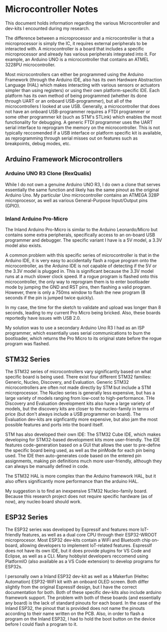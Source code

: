 # Microcontroller Notes

This document holds information regarding the various Microcontroller and dev-kits I encounted during my research. 

The difference between a microprocessor and a microcontroller is that a microprocessor is simply the IC, it requires external peripherals to be interacted with. A microcontroller is a board that includes a specific microprocessor and already has various peripherals integrated into it. For example, an Arduino UNO is a microcontroller that contains an ATMEL 3228PU microcontroller. 

Most microcontrollers can either be programmed using the Arduino Framework (through the Arduino IDE, also has its own Hardware Abstraction Language (HAL) which makes interacting with various sensors or actuators simpler than using registers) or using their own platform-specific IDE. Each platform has its own method of being programmed (whether its done through UART or an onboard USB-programmer), but all of the microcontrollers I looked at use USB. Generally, a microcontroller that does not have an onboard USB-programmer requires a FTDI programmer or some other programmer kit (such as STM's STLink) which enables the most functionality for debugging. A generic FTDI programmer uses the UART serial interface to reprogram the memory on the microcontroller. This is not typically reccomended if a USB interface or platform specific kit is available, as reprogramming through serial misses out on features such as breakpoints, debug modes, etc. 

## Arduino Framework Microcontrollers 

### Arduino UNO R3 Clone (RexQualis) 

While I do not own a genuine Arduino UNO R3, I do own a clone that serves essentially the same function and likely has the same pinout as the original Arduino Uno. My particular Uno microcontroller contains an ATMEGA 328P microprocesor, as well as various General-Purpose Input/Output pins (GPIO). 

### Inland Arduino Pro-Micro 

The Inland Arduino Pro-Micro is similar to the Arduino Leonardo/Micro but contains some extra peripherals, specifically access to an on-board USB programmer and debugger. The specific variant I have is a 5V model, a 3.3V model also exists. 

A common problem with this specific series of microcontroller is that in the Arduino IDE, it is very easy to accidentally flash a rogue program onto the microcontroller, as the Arduino IDE is not capable of detecting if the 5V or the 3.3V model is plugged in. This is significant because the 3.3V model runs at a much slower clock speed. If a rogue program is flashed onto this microcontroller, the only way to reprogram them is to enter bootloader mode by jumping the GND and RST pins, then flashing a valid program. However, there is only a 750ms window to flash the new program (8 seconds if the pin is jumped twice quickly). 

In my case, the time for the sketch to validate and upload was longer than 8 seconds, leading to my current Pro Micro being bricked. Also, these boards reportedly have issues with USB 2.0. 

My solution was to use a secondary Arduino Uno R3 I had as an ISP programmer, which essentially uses serial communications to burn the bootloader, which returns the Pro Micro to its original state before the rogue program was flashed. 

## STM32 Series

The STM32 series of microcontrollers vary significantly based on what specific board is being used. There exist four different STM32 families: Generic, Nucleo, Discovery, and Evaluation. Generic STM32 microcontrollers are often not made directly by STM but include a STM microprocessor. The Nucleo series is generally less expensive, but has a large variety of models ranging from low-cost to high-performance. THe Discovery and Evaluation development kits also have a large variety of models, but the discovery kits are closer to the nucleo-family in terms of price (but don't always include a USB programmer on board). The Evaluation dev-kits are signficantly more expensive, but also jam the most possible features and ports into the board itself. 

STM has also developed their own IDE: The STM32 Cube IDE, which makes developing for STM32-based development kits more user-friendly. The IDE features code-generation based on a GUI that allows the user to pre-define the specific board being used, as well as the pinMode for each pin being used. The IDE then auto-generates code based on the entered pin assignments, making pin definitions much more user-friendly, although they can always be manually defined in code. 

The STM32 HAL is more complex than the Arduino framework HAL, but it also offers significantly more performance than the arduino HAL. 

My suggestion is to find an inexpensive STM32 Nucleo-family board. Because this research project does not require specific hardware (as of now), any nucleo board should work. 

## ESP32 Series

The ESP32 series was developed by Espressif and features more IoT-friendly features, as well as a dual core CPU through their ESP32-WROOT microprocesor. Most ESP32 dev-kits contain a WiFi and Bluetooth chip on-board, allowing developers to implement IoT-related features. EspressIf does not have its own IDE, but it does provide plugins for VS Code and Eclipse, as well as a CLI. Many hobbyist developers reccomend using PlatformIO (also available as a VS Code extension) to develop programs for ESP32s. 

I personally own a Inland ESP32 dev-kit as well as a Makerfun (Heltec Automation) ESP32-WiFI kit with an onboard OLED screen. Both differ slightly from the original EspressIf design, but I have the correct documentation for both. Both of these specific dev-kits also include arduino framework support. The problem with both of these boards (and essentially any board) is the lack of standard pinouts for each board. In the case of the Inland ESP32, the pinout that is provided does not name the pinouts according to their name written on the PCB. Also, in order to flash a program on the Inland ESP32, I had to hold the boot button on the device before I could flash a program to it. 